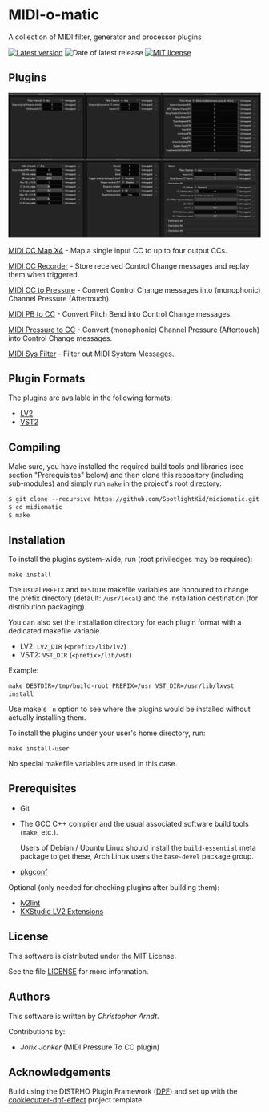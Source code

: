 # MIDI-o-matic

A collection of MIDI filter, generator and processor plugins

[![Latest version](https://shields.io/github/v/release/SpotlightKid/midiomatic)](https://github.com/SpotlightKid/midiomatic/releases)
![Date of latest release](https://shields.io/github/release-date/SpotlightKid/midiomatic)
[![MIT license](https://shields.io/aur/license/midiomatic)](./LICENSE)


## Plugins

[![All midiomatic plugins loade in Carla](./screenshots/allplugins-carla.png)](./plugins.md)

[MIDI CC Map X4](./plugins.md#midi-cc-map-x4) - Map a single input CC to up to
four output CCs.

[MIDI CC Recorder](./plugins.md#midi-cc-recorder) - Store received Control
Change messages and replay them when triggered.

[MIDI CC to Pressure](./plugins.md#midi-cc-to-pressure) - Convert Control
Change messages into (monophonic) Channel Pressure (Aftertouch).

[MIDI PB to CC](./plugins.md#midi-pb-to-cc) - Convert Pitch Bend into Control
Change messages.

[MIDI Pressure to CC](./plugins.md#midi-pressure-to-cc) - Convert (monophonic)
Channel Pressure (Aftertouch) into Control Change messages.

[MIDI Sys Filter](./plugins.md#midi-sys-filter) - Filter out MIDI System
Messages.


## Plugin Formats

The plugins are available in the following formats:

* [LV2]
* [VST2]


## Compiling

Make sure, you have installed the required build tools and libraries (see
section "Prerequisites" below) and then clone this repository (including
sub-modules) and simply run `make` in the project's root directory:

    $ git clone --recursive https://github.com/SpotlightKid/midiomatic.git
    $ cd midiomatic
    $ make


## Installation

To install the plugins system-wide, run (root priviledges may be required):

    make install

The usual `PREFIX` and `DESTDIR` makefile variables are honoured to change
the prefix directory (default: `/usr/local`) and the installation destination
(for distribution packaging).

You can also set the installation directory for each plugin format with a
dedicated makefile variable.

* LV2: `LV2_DIR` (`<prefix>/lib/lv2`)
* VST2: `VST_DIR` (`<prefix>/lib/vst`)

Example:

    make DESTDIR=/tmp/build-root PREFIX=/usr VST_DIR=/usr/lib/lxvst install

Use make's `-n` option to see where the plugins would be installed without
actually installing them.

To install the plugins under your user's home directory, run:

    make install-user

No special makefile variables are used in this case.


## Prerequisites

* Git

* The GCC C++ compiler and the usual associated software build tools
  (`make`, etc.).

    Users of Debian / Ubuntu Linux should install the `build-essential`
    meta package to get these, Arch Linux users the `base-devel` package
    group.

* [pkgconf]

Optional (only needed for checking plugins after building them):

* [lv2lint]
* [KXStudio LV2 Extensions]


## License

This software is distributed under the MIT License.

See the file [LICENSE](./LICENSE) for more information.


## Authors

This software is written by *Christopher Arndt*.

Contributions by:

* *Jorik Jonker* (MIDI Pressure To CC plugin)


## Acknowledgements

Build using the DISTRHO Plugin Framework ([DPF]) and set up with the
[cookiecutter-dpf-effect] project template.


[cookiecutter-dpf-effect]: https://github.com/SpotlightKid/cookiecutter-dpf-effect
[dpf]: https://github.com/DISTRHO/DPF
[kxstudio lv2 extensions]: https://github.com/KXStudio/LV2-Extensions
[lv2]: http://lv2plug.in/
[lv2lint]: https://open-music-kontrollers.ch/lv2/lv2lint/
[pkgconf]: https://github.com/pkgconf/pkgconf
[vst2]: https://en.wikipedia.org/wiki/Virtual_Studio_Technology

